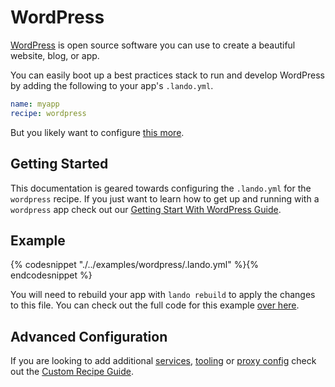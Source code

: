 WordPress
=========

[WordPress](https://wordpress.org) is open source software you can use to create a beautiful website, blog, or app.

You can easily boot up a best practices stack to run and develop WordPress by adding the following to your app's `.lando.yml`.

```yml
name: myapp
recipe: wordpress
```

But you likely want to configure [this more](#example).

Getting Started
---------------

This documentation is geared towards configuring the `.lando.yml` for the `wordpress` recipe. If you just want to learn how to get up and running with a `wordpress` app check out our [Getting Start With WordPress Guide](./../tutorials/wordpress.md).

Example
-------

{% codesnippet "./../examples/wordpress/.lando.yml" %}{% endcodesnippet %}

You will need to rebuild your app with `lando rebuild` to apply the changes to this file. You can check out the full code for this example [over here](https://github.com/kalabox/lando/tree/master/examples/wordpress).

Advanced Configuration
----------------------

If you are looking to add additional [services](./../config/services.md), [tooling](./../config/tooling.md) or [proxy config](./../config/proxy.md) check out the [Custom Recipe Guide](./../tutorials/custom.md).

